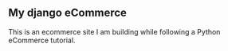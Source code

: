 ## My django eCommerce 

This is an ecommerce site I am building while following a Python eCommerce tutorial.
